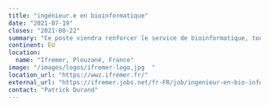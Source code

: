 ```yaml
---
title: "ingénieur.e en bioinformatique"
date: "2021-07-19"
closes: "2021-08-22"
summary: "Ce poste viendra renforcer le service de bioinformatique, tout en préservant sa vocation à mutualiser ce qui doit l’être (des logiciels, des données, des savoir-faire…) Le service de bio-informatique maintient et fait évoluer des services de nature bio-informatique : portail Galaxy, formations/informations ciblées, support aux logiciels communs, développements de pipelines…"
continent: EU
location:
  name: "Ifremer, Plouzané, France"
image: "/images/logos/ifremer-logo.jpg  "
location_url: "https://wwz.ifremer.fr/"
external_url: "https://ifremer.jobs.net/fr-FR/job/ingenieur-en-bio-informatique-h-f/J3N7XK6VW89K117VFM2"
contact: "Patrick Durand"
---
```

